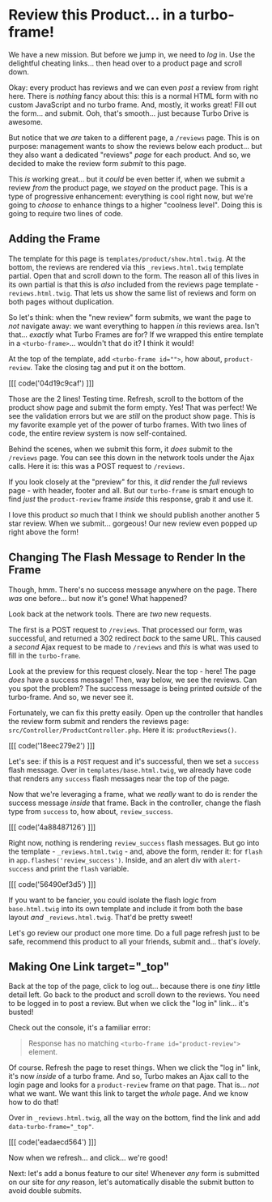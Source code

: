 # Review this Product... in a turbo-frame!

We have a new mission. But before we jump in, we need to *log* in. Use the delightful
cheating links... then head over to a product page and scroll down.

Okay: every product has reviews and we can even *post* a review from right here.
There is *nothing* fancy about this: this is a normal HTML form with no custom
JavaScript and no turbo frame. And, mostly, it works great! Fill out the form...
and submit. Ooh, that's smooth... just because Turbo Drive is awesome.

But notice that we *are* taken to a different page, a `/reviews` page. This is on
purpose: management wants to show the reviews below each product... but they also
want a dedicated "reviews" *page* for each product. And so, we decided to make the
review form *submit* to this page.

This *is* working great... but it *could* be even better if, when we submit a review
*from* the product page, we *stayed* on the product page. This is a type of
progressive enhancement: everything is cool right now, but we're going to *choose*
to enhance things to a higher "coolness level". Doing this is going to require
two lines of code.

## Adding the Frame

The template for this page is `templates/product/show.html.twig`. At the bottom,
the reviews are rendered via this `_reviews.html.twig` template partial. Open
that and scroll down to the form. The reason all of this lives in its own partial
is that this is *also* included from the reviews page template - `reviews.html.twig`.
That lets us show the same list of reviews and form on both pages without duplication.

So let's think: when the "new review" form submits, we want the page to *not*
navigate away: we want everything to happen *in* this reviews area. Isn't that...
*exactly* what Turbo Frames are for? If we wrapped this entire template in a
`<turbo-frame>`... wouldn't that do it? I think it would!

At the top of the template, add `<turbo-frame id="">`, how about, `product-review`.
Take the closing tag and put it on the bottom.

[[[ code('04d19c9caf') ]]]

Those are the 2 lines! Testing time. Refresh, scroll to the bottom of the product
show page and submit the form empty. Yes! That was perfect! We see the validation
errors but we are *still* on the product show page. This is my favorite example
yet of the power of turbo frames. With two lines of code, the entire review system
is now self-contained.

Behind the scenes, when we submit this form, it *does* submit to the `/reviews` page.
You can see this down in the network tools under the Ajax calls. Here it is: this
was a POST request to `/reviews`.

If you look closely at the "preview" for this, it *did* render the *full* reviews
page - with header, footer and all. But our `turbo-frame` is smart enough to find
*just* the `product-review` frame *inside* this response, grab it and use it.

I love this product *so* much that I think we should publish another another 5
star review. When we submit... gorgeous! Our new review even popped up right above
the form!

## Changing The Flash Message to Render In the Frame

Though, hmm. There's no success message anywhere on the page. There *was*
one before... but now it's gone! What happened?

Look back at the network tools. There are *two* new requests.

The first is a POST request to `/reviews`. That processed our form, was successful,
and returned a 302 redirect *back* to the same URL. This caused a *second* Ajax
request to be made to `/reviews` and *this* is what was used to fill in the
`turbo-frame`.

Look at the preview for this request closely. Near the top - here! The page
*does* have a success message! Then, way below, we see the reviews. Can you
spot the problem? The success message is being printed *outside* of the turbo-frame.
And so, we never see it.

Fortunately, we can fix this pretty easily. Open up the controller that handles
the review form submit and renders the reviews page: `src/Controller/ProductController.php`. Here it is: `productReviews()`.

[[[ code('18eec279e2') ]]]

Let's see: if this is a `POST` request and it's successful, then we set a
`success` flash message. Over in `templates/base.html.twig`, we already have
code that renders any `success` flash messages near the top of the page.

Now that we're leveraging a frame, what we *really* want to do is render
the success message *inside* that frame. Back in the controller, change the
flash type from `success` to, how about, `review_success`.

[[[ code('4a88487126') ]]]

Right now, nothing is rendering `review_success` flash messages. But go into the
template - `_reviews.html.twig` - and, above the form, render it: for
`flash` in `app.flashes('review_success')`. Inside, and an alert div with
`alert-success` and print the `flash` variable.

[[[ code('56490ef3d5') ]]]

If you want to be fancier, you could isolate the flash logic from `base.html.twig`
into its own template and include it from both the base layout
*and* `_reviews.html.twig`. That'd be pretty sweet!

Let's go review our product one more time. Do a full page refresh just to be safe,
recommend this product to all your friends, submit and... that's *lovely*.

## Making One Link target="_top"

Back at the top of the page, click to log out... because there is one *tiny* little
detail left. Go back to the product and scroll down to the reviews. You need to
be logged in to post a review. But when we click the "log in" link... it's busted!

Check out the console, it's a familiar error:

> Response has no matching `<turbo-frame id="product-review">` element.

Of course. Refresh the page to reset things. When we click the "log in" link, it's
now *inside* of a turbo frame. And so, Turbo makes an Ajax call to the
login page and looks for a `product-review` frame *on* that page. That is...
*not* what we want. We want this link to target the *whole* page. And we know how
to do that!

Over in `_reviews.html.twig`, all the way on the bottom, find the link and add
`data-turbo-frame="_top"`.

[[[ code('eadaecd564') ]]]

Now when we refresh... and click... we're good!

Next: let's add a bonus feature to our site! Whenever *any* form is submitted on
our site for *any* reason, let's automatically disable the submit button to avoid
double submits.
